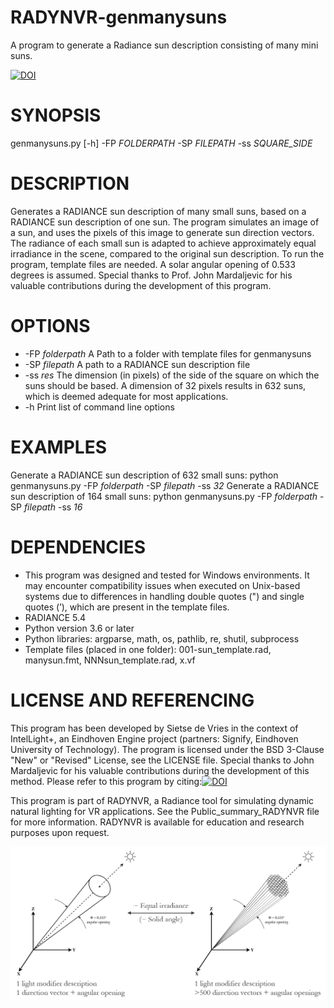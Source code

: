 # RADYNVR-genmanysuns
A program to generate a Radiance sun description consisting of many mini suns.

[![DOI](https://zenodo.org/badge/DOI/10.5281/zenodo.11394339.svg)](https://doi.org/10.5281/zenodo.11394339)

# SYNOPSIS
genmanysuns.py [-h] -FP _FOLDERPATH_ -SP _FILEPATH_ -ss _SQUARE_SIDE_

# DESCRIPTION
Generates a RADIANCE sun description of many small suns, based on a RADIANCE sun description of one sun. The program simulates an image of a sun, and uses the pixels of this image to generate sun direction vectors. The radiance of each small sun is adapted to achieve approximately equal irradiance in the scene, compared to the original sun description. To run the program, template files are needed. A solar angular opening of 0.533 degrees is assumed.
Special thanks to Prof. John Mardaljevic for his valuable contributions during the development of this program.

# OPTIONS
- -FP _folderpath_   A Path to a folder with template files for genmanysuns
- -SP _filepath_     A path to a RADIANCE sun description file
- -ss _res_          The dimension (in pixels) of the side of the square on which the suns should be based. A dimension of 32 pixels results in 632 suns, which is deemed adequate for most applications.
- -h                 Print list of command line options

# EXAMPLES
Generate a RADIANCE sun description of 632 small suns:
python genmanysuns.py -FP _folderpath_ -SP _filepath_ -ss _32_
Generate a RADIANCE sun description of 164 small suns:
python genmanysuns.py -FP _folderpath_ -SP _filepath_ -ss _16_

# DEPENDENCIES
- This program was designed and tested for Windows environments. It may encounter
compatibility issues when executed on Unix-based systems due to differences in
handling double quotes (") and single quotes (’), which are present in the template
files.
- RADIANCE 5.4
- Python version 3.6 or later
- Python libraries: argparse, math, os, pathlib, re, shutil, subprocess
- Template files (placed in one folder): 001-sun_template.rad, manysun.fmt, NNNsun_template.rad, x.vf

# LICENSE AND REFERENCING
This program has been developed by Sietse de Vries in the context of IntelLight+, an Eindhoven Engine project (partners: Signify, Eindhoven University of Technology). The program is licensed under the BSD 3-Clause "New" or "Revised" License, see the LICENSE file.
Special thanks to John Mardaljevic for his valuable contributions during the development of this method. Please refer to this program by citing:[![DOI](https://zenodo.org/badge/DOI/10.5281/zenodo.11394339.svg)](https://doi.org/10.5281/zenodo.11394339)

This program is part of RADYNVR, a Radiance tool for simulating dynamic natural lighting for VR applications. See the Public_summary_RADYNVR file for more information. RADYNVR is available for education and research purposes upon request.

![Image](manysuns.png)
